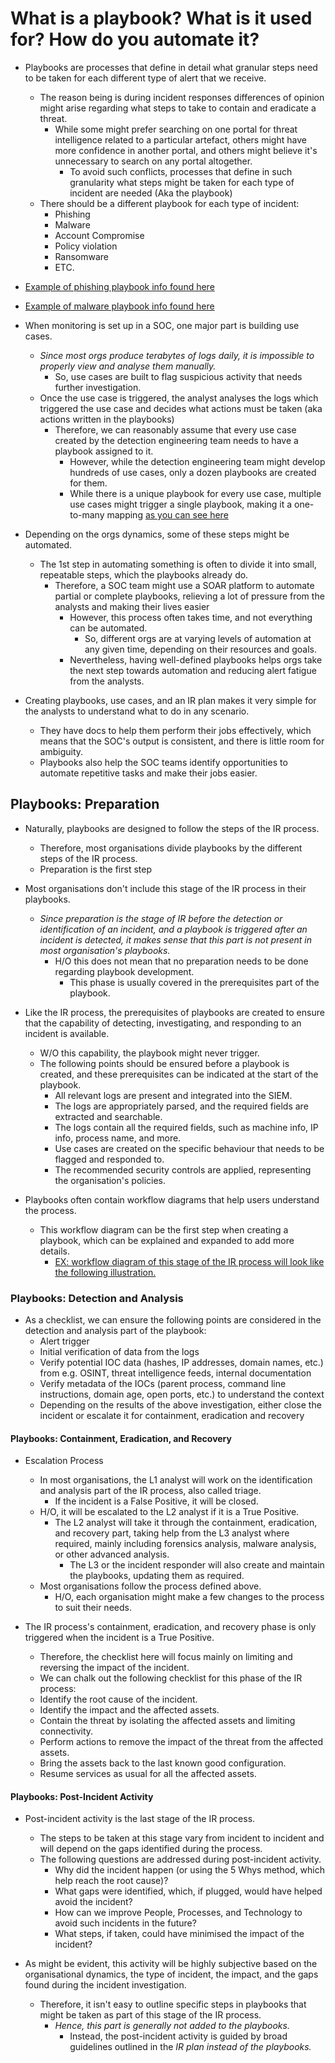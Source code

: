 # What is a playbook? What is it used for? How do you automate it?

* Playbooks are processes that define in detail what granular steps need to be taken for each different type of alert that we receive.
  * The reason being is during incident responses differences of opinion might arise regarding what steps to take to contain and eradicate a threat.
    * While some might prefer searching on one portal for threat intelligence related to a particular artefact, others might have more confidence in another portal, and others might believe it's unnecessary to search on any portal altogether.
      * To avoid such conflicts, processes that define in such granularity what steps might be taken for each type of incident are needed (Aka the playbook)
  * There should be a different playbook for each type of incident:
    * Phishing
    * Malware
    * Account Compromise
    * Policy violation
    * Ransomware
    * ETC.

* [Example of phishing playbook info found here](/Infosec/Incident_response/playbook/phishingPB.md)
* [Example of malware playbook info found here](/Infosec/Incident_response/playbook/malwarePB.md)

* When monitoring is set up in a SOC, one major part is building use cases.
  * *Since most orgs produce terabytes of logs daily, it is impossible to properly view and analyse them manually.*
    * So, use cases are built to flag suspicious activity that needs further investigation.
  * Once the use case is triggered, the analyst analyses the logs which triggered the use case and decides what actions must be taken (aka actions written in the playbooks)
    * Therefore, we can reasonably assume that every use case created by the detection engineering team needs to have a playbook assigned to it.
      * However, while the detection engineering team might develop hundreds of use cases, only a dozen playbooks are created for them.
      * While there is a unique playbook for every use case, multiple use cases might trigger a single playbook, making it a one-to-many mapping [as you can see here](/examples/playbooktree.png)

* Depending on the orgs dynamics, some of these steps might be automated.
  * The 1st step in automating something is often to divide it into small, repeatable steps, which the playbooks already do.
    * Therefore, a SOC team might use a SOAR platform to automate partial or complete playbooks, relieving a lot of pressure from the analysts and making their lives easier
      * However, this process often takes time, and not everything can be automated.
        * So, different orgs are at varying levels of automation at any given time, depending on their resources and goals.
      * Nevertheless, having well-defined playbooks helps orgs take the next step towards automation and reducing alert fatigue from the analysts.

* Creating playbooks, use cases, and an IR plan makes it very simple for the analysts to understand what to do in any scenario.
  * They have docs to help them perform their jobs effectively, which means that the SOC's output is consistent, and there is little room for ambiguity.
  * Playbooks also help the SOC teams identify opportunities to automate repetitive tasks and make their jobs easier.

## Playbooks: Preparation

* Naturally, playbooks are designed to follow the steps of the IR process.
  * Therefore, most organisations divide playbooks by the different steps of the IR process.
  * Preparation is the first step

* Most organisations don't include this stage of the IR process in their playbooks.
  * *Since preparation is the stage of IR before the detection or identification of an incident, and a playbook is triggered after an incident is detected, it makes sense that this part is not present in most organisation's playbooks.*
    * H/O this does not mean that no preparation needs to be done regarding playbook development.
      * This phase is usually covered in the prerequisites part of the playbook.

* Like the IR process, the prerequisites of playbooks are created to ensure that the capability of detecting, investigating, and responding to an incident is available.
  * W/O this capability, the playbook might never trigger.
  * The following points should be ensured before a playbook is created, and these prerequisites can be indicated at the start of the playbook.
    * All relevant logs are present and integrated into the SIEM.
    * The logs are appropriately parsed, and the required fields are extracted and searchable.
    * The logs contain all the required fields, such as machine info, IP info, process name, and more.
    * Use cases are created on the specific behaviour that needs to be flagged and responded to.
    * The recommended security controls are applied, representing the organisation's policies.

* Playbooks often contain workflow diagrams that help users understand the process.
  * This workflow diagram can be the first step when creating a playbook, which can be explained and expanded to add more details.
    * [EX: workflow diagram of this stage of the IR process will look like the following illustration.](/examples/PBworkflow.png)

### Playbooks: Detection and Analysis

* As a checklist, we can ensure the following points are considered in the detection and analysis part of the playbook:
  * Alert trigger
  * Initial verification of data from the logs
  * Verify potential IOC data (hashes, IP addresses, domain names, etc.) from e.g. OSINT, threat intelligence feeds, internal documentation
  * Verify metadata of the IOCs (parent process, command line instructions, domain age, open ports, etc.) to understand the context
  * Depending on the results of the above investigation, either close the incident or escalate it for containment, eradication and recovery

#### Playbooks: Containment, Eradication, and Recovery

* Escalation Process
  * In most organisations, the L1 analyst will work on the identification and analysis part of the IR process, also called triage.
    * If the incident is a False Positive, it will be closed.
  * H/O, it will be escalated to the L2 analyst if it is a True Positive.
    * The L2 analyst will take it through the containment, eradication, and recovery part, taking help from the L3 analyst where required, mainly including forensics analysis, malware analysis, or other advanced analysis.
      * The L3 or the incident responder will also create and maintain the playbooks, updating them as required.
  * Most organisations follow the process defined above.
    * H/O, each organisation might make a few changes to the process to suit their needs.

* The IR process's containment, eradication, and recovery phase is only triggered when the incident is a True Positive.
  * Therefore, the checklist here will focus mainly on limiting and reversing the impact of the incident.
  * We can chalk out the following checklist for this phase of the IR process:
  * Identify the root cause of the incident.
  * Identify the impact and the affected assets.
  * Contain the threat by isolating the affected assets and limiting connectivity.
  * Perform actions to remove the impact of the threat from the affected assets.
  * Bring the assets back to the last known good configuration.
  * Resume services as usual for all the affected assets.

#### Playbooks: Post-Incident Activity

* Post-incident activity is the last stage of the IR process.
  * The steps to be taken at this stage vary from incident to incident and will depend on the gaps identified during the process.
  * The following questions are addressed during post-incident activity.
    * Why did the incident happen (or using the 5 Whys method, which help reach the root cause)?
    * What gaps were identified, which, if plugged, would have helped avoid the incident?
    * How can we improve People, Processes, and Technology to avoid such incidents in the future?
    * What steps, if taken, could have minimised the impact of the incident?

* As might be evident, this activity will be highly subjective based on the organisational dynamics, the type of incident, the impact, and the gaps found during the incident investigation.
  * Therefore, it isn't easy to outline specific steps in playbooks that might be taken as part of this stage of the IR process.
    * *Hence, this part is generally not added to the playbooks.*
      * Instead, the post-incident activity is guided by broad guidelines outlined in the *IR plan instead of the playbooks.*
